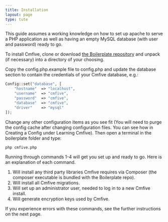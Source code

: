 ```yaml
---
title: Installation
layout: page
type: tute
---
```


This guide assumes a working knowledge on how to set up apache to serve a PHP application as well as having an empty MySQL database (with user and password) ready to go.

To install Cmfive, clone or download [the Boilerplate repository](https://github.com/2pisoftware/cmfive-boilerplate) and unpack (if necessary) into a directory of your choosing.

Copy the config.php.example file to config.php and update the database section to contain the credentials of your Cmfive database, e.g.:
```php
Config::set("database", [
    "hostname"  => "localhost",
    "username"  => "cmfive",
    "password"  => "cmfive",
    "database"  => "cmfive",
    "driver"    => "mysql"
]);
```
Change any other configuration items as you see fit (You will need to purge the config cache after changing configuration files. You can see how in Creating a Config under Learning Cmfive). Then open a terminal in the boilerplate folder and type:
```sh
php cmfive.php
```
Running through commands 1-4 will get you set up and ready to go. Here is an explanation of each command.
1. Will install any third party libraries Cmfive requires via Composer (the composer executable is bundled with the Boilerplate repo).
2. Will install all Cmfive migrations.
3. Will set up an administrator user, needed to log in to a new Cmfive install.
4. Will generate encryption keys used by Cmfive.

If you experience errors with these commands, see the further instructions on the next page.
